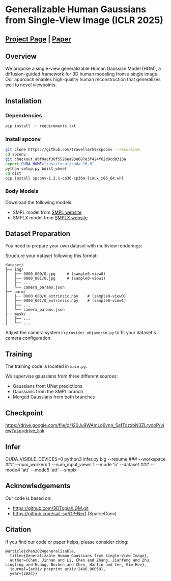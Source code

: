 # Generalizable Human Gaussians from Single-View Image (ICLR 2025)

## [Project Page](https://jinnan-chen.github.io/projects/HGM/) | [Paper](https://arxiv.org/abs/2406.06050)

## Overview
We propose a single-view generalizable Human Gaussian Model (HGM), a diffusion-guided framework for 3D human modeling from a single image. Our approach enables high-quality human reconstruction that generalizes well to novel viewpoints.

## Installation

### Dependencies
```bash
pip install -r requirements.txt
```

### Install spconv
```bash
git clone https://github.com/traveller59/spconv --recursive
cd spconv
git checkout abf0acf30f5526ea93e687e3f424f62d9cd8313a
export CUDA_HOME="/usr/local/cuda-10.0"
python setup.py bdist_wheel
cd dist
pip install spconv-1.2.1-cp36-cp36m-linux_x86_64.whl
```

### Body Models
Download the following models:
- SMPL model from [SMPL website](https://smpl.is.tue.mpg.de/)
- SMPLX model from [SMPLX website](https://smpl-x.is.tue.mpg.de/)

## Dataset Preparation
You need to prepare your own dataset with multiview renderings:

Structure your dataset following this format:
```
dataset/
├── img/
│   ├── 0000_000/0.jpg     # (sample0-view0)
│   ├── 0000_001/0.jpg     # (sample0-view1)
│   ├── ...
│   └── camera_params.json
├── parm/
│   ├── 0000_000/0_extrinsic.npy    # (sample0-view0)
│   ├── 0000_001/0_extrinsic.npy    # (sample0-view1)
│   ├── ...
│   └── camera_params.json
├── mask/
│   ├── ...
│   └── ...
```

Adjust the camera system in `provider_objaverse.py` to fit your dataset's camera configuration.

## Training

The training code is located in `main.py`. 

We supervise gaussians from three different sources:
- Gaussians from UNet predictions
- Gaussians from the SMPL branch
- Merged Gaussians from both branches

## Checkpoint
https://drive.google.com/file/d/120Ju9WAmLo6vnn_SafTdzxbN3ZLrvdoP/view?usp=drive_link

## Infer
CUDA_VISIBLE_DEVICES=0 python3 infer.py big --resume ### --workspace ### --num_workers 1 --num_input_views 1 --mode '5'  --dataset ### --mode4 'att'  --mode5 'att'  --smplx


## Acknowledgements
Our code is based on:
- https://github.com/3DTopia/LGM.git
- https://github.com/sail-sg/GP-Nerf (SparseConv)

## Citation
If you find our code or paper helps, please consider citing:
```
@article{chen2024generalizable,
  title={Generalizable Human Gaussians from Single-View Image},
  author={Chen, Jinnan and Li, Chen and Zhang, Jianfeng and Zhu, Lingting and Huang, Buzhen and Chen, Hanlin and Lee, Gim Hee},
  journal={arXiv preprint arXiv:2406.06050},
  year={2024}}
```
